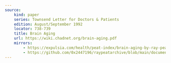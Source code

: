 ```yaml
---
source:
    kind: paper
    series: Townsend Letter for Doctors & Patients
    edition: August/September 1992
    locator: 738-739
    title: Brain Aging
    url: https://wiki.chadnet.org/brain-aging.pdf
    mirrors:
        - https://expulsia.com/health/peat-index/brain-aging-by-ray-peat.pdf
        - https://github.com/0x2447196/raypeatarchive/blob/main/documents/newsletters/brain-aging.txt
---
```

